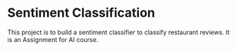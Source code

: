 # Sentiment Classification

This project is to build a sentiment classifier to classify restaurant reviews. It is an Assignment for AI course.


